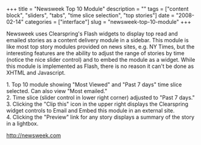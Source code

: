 +++
title = "Newsweek Top 10 Module"
description = ""
tags = ["content block", "sliders", "tabs", "time slice selection", "top stories"]
date = "2008-02-14"
categories = ["interface"]
slug = "newsweek-top-10-module"
+++


<p>Newsweek uses Clearspring's Flash widgets to display top read and emailed stories as a content delivery module in a sidebar. This module is like most top story modules provided on news sites, e.g. NY Times, but the interesting features are the ability to adjust the range of stories by time (notice the nice slider control) and to embed the module as a widget. While this module is implemented as Flash, there is no reason it can't be done as XHTML and Javascript.</p>
<div id="screens-full" class="clear"><div class="caption">1. Top 10 module showing &quot;Most Viewed&quot; and &quot;Past 7 days&quot; time slice selected. Can also view &quot;Most emailed.&quot;</div><div class="fullimg clear"><a href="http://media.konigi.com/interface/newsweek-top10-module-1.png" class="group" rel="group" title="1. Top 10 module showing &quot;Most Viewed&quot; and &quot;Past 7 days&quot; time slice selected. Ca..."><img src="http://media.konigi.com/interface/newsweek-top10-module-1.png" alt="" class="img-responsive"></a></div></div><div id="screens-full" class="clear"><div class="caption">2. Time slice (slider control in lower right corner) adjusted to &quot;Past 7 days.&quot;</div><div class="fullimg clear"><a href="http://media.konigi.com/interface/newsweek-top10-module-2.png" class="group" rel="group" title="2. Time slice (slider control in lower right corner) adjusted to &quot;Past 7 days.&quot;"><img src="http://media.konigi.com/interface/newsweek-top10-module-2.png" alt="" class="img-responsive"></a></div></div><div id="screens-full" class="clear"><div class="caption">3. Clicking the &quot;Clip this&quot; icon in the upper right displays the Clearspring widget controls to Email and Embed this module in an external site. </div><div class="fullimg clear"><a href="http://media.konigi.com/interface/newsweek-top10-module-3.png" class="group" rel="group" title="3. Clicking the &quot;Clip this&quot; icon in the upper right displays the Clearspring widget contro..."><img src="http://media.konigi.com/interface/newsweek-top10-module-3.png" alt="" class="img-responsive"></a></div></div><div id="screens-full" class="clear"><div class="caption">4. Clicking the &quot;Preview&quot; link for any story displays a summary of the story in a lightbox.</div><div class="fullimg clear"><a href="http://media.konigi.com/interface/newsweek-top10-module-4.png" class="group" rel="group" title="4. Clicking the &quot;Preview&quot; link for any story displays a summary of the story in a lightbox..."><img src="http://media.konigi.com/interface/newsweek-top10-module-4.png" alt="" class="img-responsive"></a></div></div>        
<p><a href="http://newsweek.com/">http://newsweek.com</a></p>


